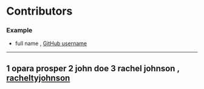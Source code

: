 # Contributors

### Example
- full name , [GitHub username](link)

---
1 opara prosper
2 john doe
3 rachel johnson , [racheltyjohnson](https://github.com/RachelTyJohnson)
---
